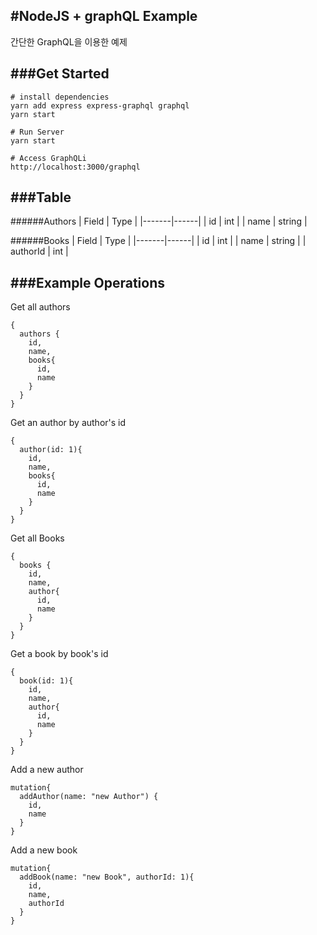 #NodeJS + graphQL Example
---

간단한 GraphQL을 이용한 예제 

###Get Started
---
```
# install dependencies
yarn add express express-graphql graphql
yarn start

# Run Server
yarn start

# Access GraphQLi
http://localhost:3000/graphql

```


###Table
---
######Authors
| Field | Type |
|-------|------|
| id | int |
| name | string |

######Books
| Field | Type |
|-------|------|
| id | int |
| name | string |
| authorId | int |


###Example Operations
---
Get all authors
```
{
  authors {
    id,
    name,
    books{
      id, 
      name
    }
  }
}
```

Get an author by author's id
```
{
  author(id: 1){
    id,
    name,
    books{
      id,
      name
    }
  }
}
```

Get all Books 
```
{
  books {
    id,
    name,
    author{
      id,
      name
    }
  }
}
```

Get a book by book's id
```
{
  book(id: 1){
    id,
    name,
    author{
      id,
      name
    }
  }
}
```

Add a new author
```
mutation{
  addAuthor(name: "new Author") {
    id,
    name
  }
}
```

Add a new book
```
mutation{
  addBook(name: "new Book", authorId: 1){
    id, 
    name,
    authorId
  }
}
```

